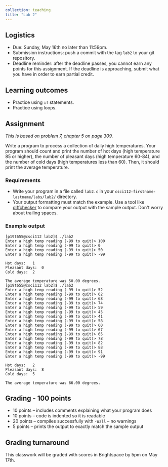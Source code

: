 ```yaml
---
collection: teaching
title: "Lab 2"
---
```


## Logistics
* Due: Sunday, May 16th no later than 11:59pm.
* Submission instructions: push a commit with the tag `lab2` to your git
	repository.
* Deadline reminder: after the deadline passes, you cannot earn any points for
	this assignment. If the deadline is approaching, submit what you have in
	order to earn partial credit.

## Learning outcomes
* Practice using `if` statements.
* Practice using loops.

## Assignment

*This is based on problem 7, chapter 5 on page 309.*

Write a program to process a collection of daily high temperatures. Your
program should count and print the number of hot days (high temperature 85 or
higher), the number of pleasant days (high temperature 60-84), and the number
of cold days (high temperatures less than 60). Then, it should print the
average temperature.

### Requirements
* Write your program in a file called `lab2.c` in your
	`csci112-firstname-lastname/labs/lab2/` directory.
* Your output formatting must match the example. Use a tool like
	[diffchecker](diffchecker.com) to compare your output with the sample
	output. Don't worry about trailing spaces.

### Example output
```
[p19t655@csci112 lab2]$ ./lab2
Enter a high temp reading (-99 to quit)> 100
Enter a high temp reading (-99 to quit)> 0
Enter a high temp reading (-99 to quit)> 50
Enter a high temp reading (-99 to quit)> -99

Hot days:	1
Pleasant days:	0
Cold days:	2

The average temperature was 50.00 degrees.
[p19t655@csci112 lab2]$ ./lab2
Enter a high temp reading (-99 to quit)> 52
Enter a high temp reading (-99 to quit)> 62
Enter a high temp reading (-99 to quit)> 68
Enter a high temp reading (-99 to quit)> 74
Enter a high temp reading (-99 to quit)> 59
Enter a high temp reading (-99 to quit)> 45
Enter a high temp reading (-99 to quit)> 41
Enter a high temp reading (-99 to quit)> 58
Enter a high temp reading (-99 to quit)> 60
Enter a high temp reading (-99 to quit)> 67
Enter a high temp reading (-99 to quit)> 65
Enter a high temp reading (-99 to quit)> 78
Enter a high temp reading (-99 to quit)> 82
Enter a high temp reading (-99 to quit)> 88
Enter a high temp reading (-99 to quit)> 91
Enter a high temp reading (-99 to quit)> -99

Hot days:	2
Pleasant days:	8
Cold days:	5

The average temperature was 66.00 degrees.
```

## Grading - 100 points
* 10 points – includes comments explaining what your program does
* 10 points – code is indented so it is readable
* 20 points – compiles successfully with `-Wall` – no warnings
* 5 points – prints the output to exactly match the sample output

## Grading turnaround
This classwork will be graded with scores in Brightspace by 5pm on May 17th.
